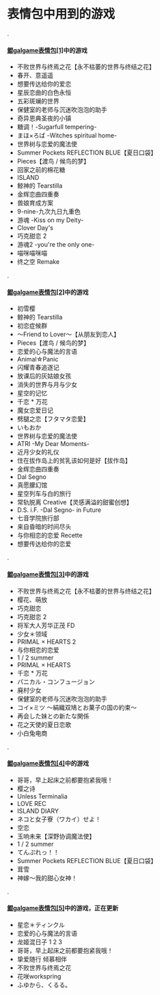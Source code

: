 # 表情包中用到的游戏

.

#### [鲲galgame表情包[1]](https://t.me/addstickers/KUNgal1)中的游戏

* 不败世界与终焉之花【永不枯萎的世界与终结之花】
* 春开、意遥遥
* 想要传达给你的爱恋
* 星辰恋曲的白色永恒
* 五彩斑斓的世界
* 保健室的老师与沉迷吹泡泡的助手
* 奇异恩典圣夜的小镇
* 糖调！-Sugarfull tempering-
* まほ×ろば -Witches spiritual home-
* 世界树与恋爱的魔法使
* Summer Pockets REFLECTION BLUE【夏日口袋】
* Pieces【渡鸟 / 候鸟的梦】
* 回家之前的棉花糖
* ISLAND
* 鲸神的 Tearstilla
* 金辉恋曲四重奏
* 兽娘育成方案
* 9-nine-九次九日九重色
* 游魂 -Kiss on my Deity-
* Clover Day's
* 巧克甜恋 2
* 游魂2 -you're the only one-
* 喵咪喵咪喵
* 终之空 Remake

.

#### [鲲galgame表情包[2]](https://t.me/addstickers/KUNgal2)中的游戏

* 初雪樱
* 鲸神的 Tearstilla
* 初恋症候群
* ～Friend to Lover～【从朋友到恋人】
* Pieces【渡鸟 / 候鸟的梦】
* 恋爱的心与魔法的言语
* Animal☆Panic
* 闪耀青春追逐记
* 放课后的灰姑娘女孩
* 消失的世界与月与少女
* 星空的记忆
* 千恋 * 万花
* 魔女恋爱日记
* 劈腿之恋【フタマタ恋愛】
* いもおか
* 世界树与恋爱的魔法使
* ATRI -My Dear Moments-
* 近月少女的礼仪
* 住在拔作岛上的贫乳该如何是好【拔作岛】
* 金辉恋曲四重奏
* Dal Segno
* 真愿朦幻馆
* 星空列车与白的旅行
* 常轨脱离 Creative【灵感满溢的甜蜜创想】
* D.S. i.F. -Dal Segno- in Future
* 七音学院旅行部
* 来自昏暗的时间尽头
* 与你相恋的恋爱 Recette
* 想要传达给你的恋爱

.

#### [鲲galgame表情包[3]](https://t.me/addstickers/KUNgal3)中的游戏

* 不败世界与终焉之花【永不枯萎的世界与终结之花】
* 樱花、萌放
* 巧克甜恋
* 巧克甜恋 2
* 将军大人芳华正茂 FD
* 少女＊领域
* PRIMAL × HEARTS 2
* 与你相恋的恋爱
* 1 / 2 summer
* PRIMAL × HEARTS
* 千恋 * 万花
* パニカル・コンフュージョン
* 廃村少女
* 保健室的老师与沉迷吹泡泡的助手
* コイ×ミツ ～絹織双鳩とお菓子の国の約束～
* 再会した妹との新たな関係
* 花之天使的夏日恋歌
* 小白兔电商

.

#### [鲲galgame表情包[4]](https://t.me/addstickers/KUNgal4)中的游戏

* 哥哥，早上起床之前都要抱紧我哦！
* 樱之诗
* Unless Terminalia
* LOVE REC
* ISLAND DIARY
* ネコと女子寮（ワカイ）せよ！
* 空恋
* 玉响未来【深野协调魔法使】
* 1 / 2 summer
* てんぷれっ！！
* Summer Pockets REFLECTION BLUE【夏日口袋】
* 茸雪
* 神嫁～我的甜心女神！

.

#### [鲲galgame表情包[5]](https://t.me/addstickers/KUNgal5)中的游戏，正在更新

* 星恋＊ティンクル
* 恋爱的心与魔法的言语
* 龙姬混日子 1 2 3
* 哥哥，早上起床之前都要抱紧我哦！
* 挚爱随行 倾慕相伴
* 不败世界与终焉之花
* 花咲workspring
* ふゆから、くるる。
